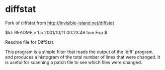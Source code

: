 diffstat
========

Fork of diffstat from http://invisible-island.net/diffstat

$Id: README,v 1.5 2001/10/11 00:23:46 tom Exp $

Readme file for DiffStat.

This program is a simple filter that reads the output of the 'diff' program,
and produces a histogram of the total number of lines that were changed.  It is
useful for scanning a patch file to see which files were changed.
